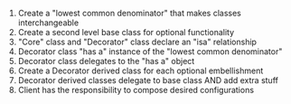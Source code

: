1. Create a "lowest common denominator" that makes classes interchangeable
2. Create a second level base class for optional functionality
3. "Core" class and "Decorator" class declare an "isa" relationship
4. Decorator class "has a" instance of the "lowest common denominator"
5. Decorator class delegates to the "has a" object
6. Create a Decorator derived class for each optional embellishment
7. Decorator derived classes delegate to base class AND add extra stuff
8. Client has the responsibility to compose desired configurations